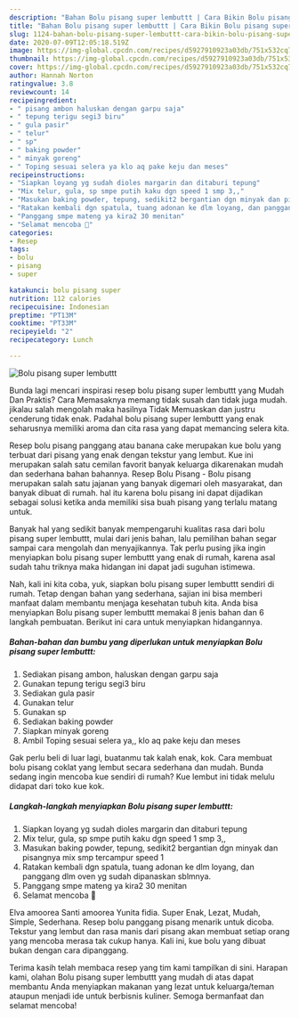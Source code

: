 ```yaml
---
description: "Bahan Bolu pisang super lembuttt | Cara Bikin Bolu pisang super lembuttt Yang Bikin Ngiler"
title: "Bahan Bolu pisang super lembuttt | Cara Bikin Bolu pisang super lembuttt Yang Bikin Ngiler"
slug: 1124-bahan-bolu-pisang-super-lembuttt-cara-bikin-bolu-pisang-super-lembuttt-yang-bikin-ngiler
date: 2020-07-09T12:05:18.519Z
image: https://img-global.cpcdn.com/recipes/d5927910923a03db/751x532cq70/bolu-pisang-super-lembuttt-foto-resep-utama.jpg
thumbnail: https://img-global.cpcdn.com/recipes/d5927910923a03db/751x532cq70/bolu-pisang-super-lembuttt-foto-resep-utama.jpg
cover: https://img-global.cpcdn.com/recipes/d5927910923a03db/751x532cq70/bolu-pisang-super-lembuttt-foto-resep-utama.jpg
author: Hannah Norton
ratingvalue: 3.8
reviewcount: 14
recipeingredient:
- " pisang ambon haluskan dengan garpu saja"
- " tepung terigu segi3 biru"
- " gula pasir"
- " telur"
- " sp"
- " baking powder"
- " minyak goreng"
- " Toping sesuai selera ya klo aq pake keju dan meses"
recipeinstructions:
- "Siapkan loyang yg sudah dioles margarin dan ditaburi tepung"
- "Mix telur, gula, sp smpe putih kaku dgn speed 1 smp 3,,"
- "Masukan baking powder, tepung, sedikit2 bergantian dgn minyak dan pisangnya mix smp tercampur speed 1"
- "Ratakan kembali dgn spatula, tuang adonan ke dlm loyang, dan panggang dlm oven yg sudah dipanaskan sblmnya."
- "Panggang smpe mateng ya kira2 30 menitan"
- "Selamat mencoba 🤗"
categories:
- Resep
tags:
- bolu
- pisang
- super

katakunci: bolu pisang super 
nutrition: 112 calories
recipecuisine: Indonesian
preptime: "PT13M"
cooktime: "PT33M"
recipeyield: "2"
recipecategory: Lunch

---
```



![Bolu pisang super lembuttt](https://img-global.cpcdn.com/recipes/d5927910923a03db/751x532cq70/bolu-pisang-super-lembuttt-foto-resep-utama.jpg)

Bunda lagi mencari inspirasi resep bolu pisang super lembuttt yang Mudah Dan Praktis? Cara Memasaknya memang tidak susah dan tidak juga mudah. jikalau salah mengolah maka hasilnya Tidak Memuaskan dan justru cenderung tidak enak. Padahal bolu pisang super lembuttt yang enak seharusnya memiliki aroma dan cita rasa yang dapat memancing selera kita.

Resep bolu pisang panggang atau banana cake merupakan kue bolu yang terbuat dari pisang yang enak dengan tekstur yang lembut. Kue ini merupakan salah satu cemilan favorit banyak keluarga dikarenakan mudah dan sederhana bahan bahannya. Resep Bolu Pisang - Bolu pisang merupakan salah satu jajanan yang banyak digemari oleh masyarakat, dan banyak dibuat di rumah. hal itu karena bolu pisang ini dapat dijadikan sebagai solusi ketika anda memiliki sisa buah pisang yang terlalu matang untuk.

Banyak hal yang sedikit banyak mempengaruhi kualitas rasa dari bolu pisang super lembuttt, mulai dari jenis bahan, lalu pemilihan bahan segar sampai cara mengolah dan menyajikannya. Tak perlu pusing jika ingin menyiapkan bolu pisang super lembuttt yang enak di rumah, karena asal sudah tahu triknya maka hidangan ini dapat jadi suguhan istimewa.


Nah, kali ini kita coba, yuk, siapkan bolu pisang super lembuttt sendiri di rumah. Tetap dengan bahan yang sederhana, sajian ini bisa memberi manfaat dalam membantu menjaga kesehatan tubuh kita. Anda bisa menyiapkan Bolu pisang super lembuttt memakai 8 jenis bahan dan 6 langkah pembuatan. Berikut ini cara untuk menyiapkan hidangannya.

<!--inarticleads1-->

##### Bahan-bahan dan bumbu yang diperlukan untuk menyiapkan Bolu pisang super lembuttt:

1. Sediakan  pisang ambon, haluskan dengan garpu saja
1. Gunakan  tepung terigu segi3 biru
1. Sediakan  gula pasir
1. Gunakan  telur
1. Gunakan  sp
1. Sediakan  baking powder
1. Siapkan  minyak goreng
1. Ambil  Toping sesuai selera ya,, klo aq pake keju dan meses


Gak perlu beli di luar lagi, buatanmu tak kalah enak, kok. Cara membuat bolu pisang coklat yang lembut secara sederhana dan mudah. Bunda sedang ingin mencoba kue sendiri di rumah? Kue lembut ini tidak melulu didapat dari toko kue kok. 

<!--inarticleads2-->

##### Langkah-langkah menyiapkan Bolu pisang super lembuttt:

1. Siapkan loyang yg sudah dioles margarin dan ditaburi tepung
1. Mix telur, gula, sp smpe putih kaku dgn speed 1 smp 3,,
1. Masukan baking powder, tepung, sedikit2 bergantian dgn minyak dan pisangnya mix smp tercampur speed 1
1. Ratakan kembali dgn spatula, tuang adonan ke dlm loyang, dan panggang dlm oven yg sudah dipanaskan sblmnya.
1. Panggang smpe mateng ya kira2 30 menitan
1. Selamat mencoba 🤗


Elva amoorea Santi amoorea Yunita fidia. Super Enak, Lezat, Mudah, Simple, Sederhana. Resep bolu panggang pisang menarik untuk dicoba. Tekstur yang lembut dan rasa manis dari pisang akan membuat setiap orang yang mencoba merasa tak cukup hanya. Kali ini, kue bolu yang dibuat bukan dengan cara dipanggang. 

Terima kasih telah membaca resep yang tim kami tampilkan di sini. Harapan kami, olahan Bolu pisang super lembuttt yang mudah di atas dapat membantu Anda menyiapkan makanan yang lezat untuk keluarga/teman ataupun menjadi ide untuk berbisnis kuliner. Semoga bermanfaat dan selamat mencoba!
